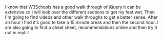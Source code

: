 I know that W3Schools has a good walk through of jQuery 
it can be extensive so I will look over the different
sections to get my feet wet. Then I'm going to find videos
and other walk throughs to get a better sense. After an hour
I find it's good to take a 15 minute break and then the second 
hour. I am also going to find a cheat sheet, recommendations
online and then try it out in repl.it